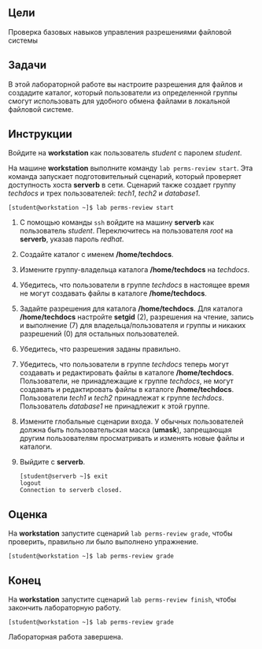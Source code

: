 ## Цели

Проверка базовых навыков управления разрешениями файловой системы


## Задачи

В этой лабораторной работе вы настроите разрешения для файлов и создадите каталог, который пользователи из определенной группы смогут использовать для удобного обмена файлами в локальной файловой системе.

## Инструкции

Войдите на **workstation** как пользователь *student* с паролем *student*.

На машине **workstation** выполните команду `lab perms-review start`. Эта команда запускает подготовительный сценарий, который проверяет доступность хоста **serverb** в сети. Сценарий также создает группу *techdocs* и трех пользователей: *tech1*, *tech2* и *database1*.

```
[student@workstation ~]$ lab perms-review start
```

1. С помощью команды `ssh` войдите на машину **serverb** как пользователь *student*. Переключитесь на пользователя *root* на **serverb**, указав пароль *redhat*.
    
2. Создайте каталог с именем **/home/techdocs**.
    
3. Измените группу-владельца каталога **/home/techdocs** на *techdocs*.
    
4. Убедитесь, что пользователи в группе *techdocs* в настоящее время не могут создавать файлы в каталоге **/home/techdocs**.
    
5. Задайте разрешения для каталога **/home/techdocs**. Для каталога **/home/techdocs** настройте **setgid** (2), разрешения на чтение, запись и выполнение (7) для владельца/пользователя и группы и никаких разрешений (0) для остальных пользователей.
    
6. Убедитесь, что разрешения заданы правильно.
    
7. Убедитесь, что пользователи в группе *techdocs* теперь могут создавать и редактировать файлы в каталоге **/home/techdocs**. Пользователи, не принадлежащие к группе *techdocs*, не могут создавать и редактировать файлы в каталоге **/home/techdocs**. Пользователи *tech1* и *tech2* принадлежат к группе *techdocs*. Пользователь *database1* не принадлежит к этой группе.
    
8. Измените глобальные сценарии входа. У обычных пользователей должна быть пользовательская маска (**umask**), запрещающая другим пользователям просматривать и изменять новые файлы и каталоги.
    
9. Выйдите с **serverb**.
    
    ```
    [student@serverb ~]$ exit
    logout
    Connection to serverb closed.
    ```

## Оценка

На **workstation** запустите сценарий `lab perms-review grade`, чтобы проверить, правильно ли было выполнено упражнение.

```
[student@workstation ~]$ lab perms-review grade
```

## Конец

На **workstation** запустите сценарий `lab perms-review finish`, чтобы закончить лабораторную работу.

```
[student@workstation ~]$ lab perms-review grade
```

Лабораторная работа завершена.

